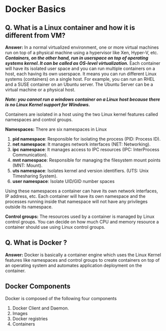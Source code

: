 
# Docker Basics

## Q. What is a Linux container and how it is different from VM?

**Answer:** In a normal virtualized environment, one or more virtual machines run on top of a physical machine using a hypervisor like Xen, Hyper-V, etc. ***Containers, on the other hand, run in userspace on top of operating systems kernel. It can be called as OS-level virtualization.***
Each container will have its isolated user space and you can run multiple containers on a host, each having its own userspace. It means you can run different Linux systems (containers) on a single host. For example, you can run an RHEL and a SUSE container on an Ubuntu server. The Ubuntu Server can be a virtual machine or a physical host.

***Note: you cannot run a windows container on a Linux host because there is no Linux Kernel support for Windows.*** 

Containers are isolated in a host using the two Linux kernel features called namespaces and control groups.

 **Namespaces:**
There are six  namespaces  in Linux

1.  **pid namespace**: Responsible for isolating the process (PID: Process ID).
2.  **net namespace**: It manages network interfaces (NET: Networking).
3.  **ipc namespace**: It manages access to IPC resources (IPC: InterProcess Communication).
4.  **mnt namespace**: Responsible for managing the filesystem mount points (MNT: Mount).
5.  **uts namespace**: Isolates kernel and version identifiers. (UTS: Unix Timesharing System).
6.  **user namespace**: Isolate UID/GID number spaces

Using these namespaces a container can have its own network interfaces, IP address, etc. Each container will have its own namespace and the processes running inside that namespace will not have any privileges outside its namespace.

 **Control groups:**
The resources used by a container is managed by Linux control groups. You can decide on how much CPU and memory resource a container should use using Linux control groups.

## Q. What is Docker ?
**Answer:** Docker is basically a container engine which uses the Linux Kernel features like namespaces and control groups to create containers on top of an operating system and automates application deployment on the container.

##  Docker Components 
Docker is composed of the following four components
1.  Docker Client and Daemon.
2.  Images
3.  Docker registries
4.  Containers